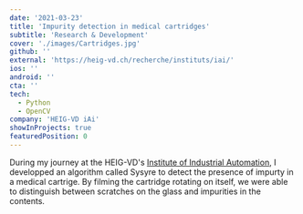 ```yaml
---
date: '2021-03-23'
title: 'Impurity detection in medical cartridges'
subtitle: 'Research & Development'
cover: './images/Cartridges.jpg'
github: ''
external: 'https://heig-vd.ch/recherche/instituts/iai/'
ios: ''
android: ''
cta: ''
tech:
  - Python
  - OpenCV
company: 'HEIG-VD iAi'
showInProjects: true
featuredPosition: 0
---
```


During my journey at the HEIG-VD's [Institute of Industrial Automation](https://heig-vd.ch/recherche/instituts/iai/), I developped an algorithm called Sysyre to detect the presence of impurty in a medical cartrige. By filming the cartridge rotating on itself, we were able to distinguish between scratches on the glass and impurities in the contents.

